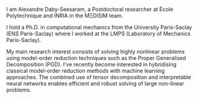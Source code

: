 I am Alexandre Daby-Seesaram,
a Postdoctoral researcher at École Polytechnique and INRIA in the MΞDISIM team.

I hold a Ph.D. in computational mechanics from the University Paris-Saclay (ENS Paris-Saclay) where I worked at the LMPS (Laboratory of Mechanics Paris-Saclay).

My main research interest consists of solving highly nonlinear problems using model-order reduction techniques such as the Proper Generalised Decomposition (PGD). I've recently become interested in hybridising classical model-order reduction methods with machine learning approaches. The combined use of tensor decomposition and interpretable neural networks enables efficient and robust solving of large non-linear problems.


